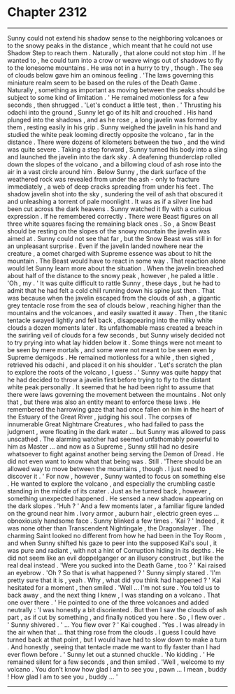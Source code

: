
# Chapter 2312


---

Sunny could not extend his shadow sense to the neighboring volcanoes or to the snowy peaks in the distance , which meant that he could not use Shadow Step to reach them . Naturally , that alone could not stop him . If he wanted to , he could turn into a crow or weave wings out of shadows to fly to the lonesome mountains . He was not in a hurry to try , though .
The sea of clouds below gave him an ominous feeling . 'The laws governing this miniature realm seem to be based on the rules of the Death Game . Naturally , something as important as moving between the peaks should be subject to some kind of limitation . ' He remained motionless for a few seconds , then shrugged . 'Let's conduct a little test , then . '
Thrusting his odachi into the ground , Sunny let go of its hilt and crouched . His hand plunged into the shadows , and as he rose , a long javelin was formed by them , resting easily in his grip .
Sunny weighed the javelin in his hand and studied the white peak looming directly opposite the volcano , far in the distance .
There were dozens of kilometers between the two , and the wind was quite severe . Taking a step forward , Sunny turned his body into a sling and launched the javelin into the dark sky .
A deafening thunderclap rolled down the slopes of the volcano , and a billowing cloud of ash rose into the air in a vast circle around him . Below Sunny , the dark surface of the weathered rock was revealed from under the ash - only to fracture immediately , a web of deep cracks spreading from under his feet .
The shadow javelin shot into the sky , sundering the veil of ash that obscured it and unleashing a torrent of pale moonlight . It was as if a silver line had been cut across the dark heavens . Sunny watched it fly with a curious expression . If he remembered correctly .
There were Beast figures on all three white squares facing the remaining black ones . So , a Snow Beast should be resting on the slopes of the snowy mountain the javelin was aimed at . Sunny could not see that far , but the Snow Beast was still in for an unpleasant surprise . Even if the javelin landed nowhere near the creature , a comet charged with Supreme essence was about to hit the mountain . The Beast would have to react in some way . That reaction alone would let Sunny learn more about the situation .
When the javelin breached about half of the distance to the snowy peak , however , he paled a little . 'Oh , my . '
It was quite difficult to rattle Sunny , these days , but he had to admit that he had felt a cold chill running down his spine just then .
That was because when the javelin escaped from the clouds of ash , a gigantic grey tentacle rose from the sea of clouds below , reaching higher than the mountains and the volcanoes , and easily swatted it away . Then , the titanic tentacle swayed lightly and fell back , disappearing into the milky white clouds a dozen moments later .
Its unfathomable mass created a breach in the swirling veil of clouds for a few seconds , but Sunny wisely decided not to try prying into what lay hidden below it . Some things were not meant to be seen by mere mortals , and some were not meant to be seen even by Supreme demigods .
He remained motionless for a while , then sighed , retrieved his odachi , and placed it on his shoulder . 'Let's scratch the plan to explore the roots of the volcano , I guess . '
Sunny was quite happy that he had decided to throw a javelin first before trying to fly to the distant white peak personally . It seemed that he had been right to assume that there were laws governing the movement between the mountains . Not only that , but there was also an entity meant to enforce these laws .
He remembered the harrowing gaze that had once fallen on him in the heart of the Estuary of the Great River , judging his soul . The corpses of innumerable Great Nightmare Creatures , who had failed to pass the judgment , were floating in the dark water ... but Sunny was allowed to pass unscathed . The alarming watcher had seemed unfathomably powerful to him as Master ... and now as a Supreme , Sunny still had no desire whatsoever to fight against another being serving the Demon of Dread . He did not even want to know what that being was .
Still . 'There should be an allowed way to move between the mountains , though . I just need to discover it . '
For now , however , Sunny wanted to focus on something else . He wanted to explore the volcano , and especially the crumbling castle standing in the middle of its crater .
Just as he turned back , however , something unexpected happened . He sensed a new shadow appearing on the dark slopes .
'Huh ? '
And a few moments later , a familiar figure landed on the ground near him .
Ivory armor , auburn hair , electric green eyes ... obnoxiously handsome face .
Sunny blinked a few times . 'Kai ? '
Indeed , it was none other than Transcendent Nightingale , the Dragonslayer . The charming Saint looked no different from how he had been in the Toy Room , and when Sunny shifted his gaze to peer into the supposed Kai's soul , it was pure and radiant , with not a hint of Corruption hiding in its depths .
He did not seem like an evil doppelganger or an illusory construct , but like the real deal instead .
'Were you sucked into the Death Game , too ? '
Kai raised an eyebrow . 'Oh ? So that is what happened ? '
Sunny simply stared . 'I'm pretty sure that it is , yeah . Why , what did you think had happened ? '
Kai hesitated for a moment , then smiled . 'Well ... I'm not sure . You told us to back away , and the next thing I knew , I was standing on a volcano . That one over there . '
He pointed to one of the three volcanoes and added neutrally : 'I was honestly a bit disoriented . But then I saw the clouds of ash part , as if cut by something , and finally noticed you here . So , I flew over . '
Sunny shivered . ' … You flew over ? '
Kai coughed . 'Yes . I was already in the air when that … that thing rose from the clouds . I guess I could have turned back at that point , but I would have had to slow down to make a turn . And honestly , seeing that tentacle made me want to fly faster than I had ever flown before . '
Sunny let out a stunned chuckle . 'No kidding . '
He remained silent for a few seconds , and then smiled . 'Well , welcome to my volcano . You don't know how glad I am to see you , pawn … I mean , buddy ! How glad I am to see you , buddy … '

---

